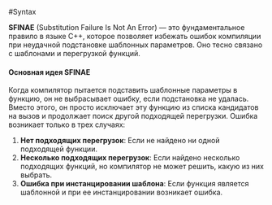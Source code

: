#Syntax

**SFINAE** (Substitution Failure Is Not An Error) — это фундаментальное правило в языке C++, которое позволяет избежать ошибок компиляции при неудачной подстановке шаблонных параметров. Оно тесно связано с шаблонами и перегрузкой функций.
#### Основная идея SFINAE

Когда компилятор пытается подставить шаблонные параметры в функцию, он не выбрасывает ошибку, если подстановка не удалась. Вместо этого, он просто исключает эту функцию из списка кандидатов на вызов и продолжает поиск другой подходящей перегрузки. Ошибка возникает только в трех случаях:

1. **Нет подходящих перегрузок**: Если не найдено ни одной подходящей функции.
2. **Несколько подходящих перегрузок**: Если найдено несколько подходящих функций, но компилятор не может решить, какую из них выбрать.
3. **Ошибка при инстанцировании шаблона**: Если функция является шаблонной и при ее инстанцировании возникает ошибка.